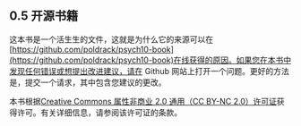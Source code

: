 ## 0.5 开源书籍

这本书是一个活生生的文件，这就是为什么它的来源可以在[https://github.com/poldrack/psych10-book](https://github.com/poldrack/psych10-book)在线获得的原因。如果您在本书中发现任何错误或想提出改进建议，请在 Github 网站上打开一个问题。更好的方法是，提交一个请求，其中包含您建议的更改。

本书根据[Creative Commons 属性非商业 2.0 通用（CC BY-NC 2.0）许可证](https://creativecommons.org/licenses/by-nc/2.0/)获得许可。有关详细信息，请参阅该许可证的条款。